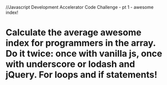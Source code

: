 //Javascript Development Accelerator Code Challenge - pt 1 - awesome index!
# Calculate the average awesome index for programmers in the array. Do it twice: once with vanilla js, once with underscore or lodash and jQuery. For loops and if statements!
